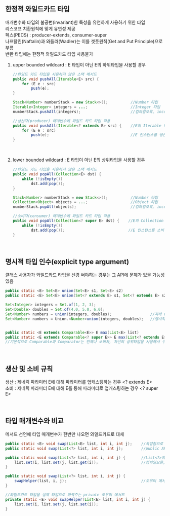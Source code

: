 ## 한정적 와일드카드 타입
매개변수화 타입의 불공변(invariant)한 특성을 유연하게 사용하기 위한 타입  
리스코프 치환원칙에 맞게 유연성 제공  
펙스(PECS) : producer-extends, consumer-super  
나프탈린(Naftalin)과 와들러(Wadler)는 이를 겟풋원칙(Get and Put Principle)으로 부름  
반환 타입에는 한정적 와일드카드 타입 사용불가  
  
1. upper bounded wildcard : E 타입이 아닌 E의 하위타입을 사용할 경우
      ````java
      //와일드 카드 타입을 사용하지 않은 스택 메서드
      public void pushAll(Iterable<E> src) {
          for (E e : src)
              push(e);
      }

      Stack<Number> numberStack = new Stack<>();          //Number 타입
      Iterable<Integer> integers = ...;                   //Integer 타입
      numberStack.pushAll(integers);                      //컴파일오류, incompatible types

      //생산자(producer) 매개변수에 와일드 카드 타입 적용
      public void pushAll(Iterable<? extends E> src) {    //E의 Iterable 타입이 아닌 E의 하위타입의 Iteralbe 타입
          for (E e : src)
              push(e);                                    //E 인스턴스를 생산
      }
      ````

<br>

2. lower bounded wildcard : E 타입이 아닌 E의 상위타입을 사용할 경우
      ````java
      //와일드 카드 타입을 사용하지 않은 스택 메서드
      public void popAll(Collection<E> dst) {
          while (!isEmpty())
              dst.add(pop());
      }

      Stack<Number> numberStack = new Stack<>();          //Number 타입
      Collection<Object> objects = ...;                   //Object 타입
      numberStack.popAll(objects);                        //컴파일오류, incompatible types

      //소비자(consumer) 매개변수에 와일드 카드 타입 적용
      public void popAll(Collection<? super E> dst) {    //E의 Collection 타입이 아닌 E의 상위타입의 Collection 타입
          while (!isEmpty())
              dst.add(pop());                            //E 인스턴스를 소비
      }
      ````

<br>

## 명시적 타입 인수(explicit type argument)
클래스 사용자가 와일드카드 타입을 신경 써야하는 경우는 그 API에 문제가 있을 가능성 있음  

````java
public static <E> Set<E> union(Set<E> s1, Set<E> s2)                        //와일드카드 타입 사용하지 않은 메서드
public static <E> Set<E> union(Set<? extends E> s1, Set<? extends E> s2)    //생산자 와일드카드 타입 메서드

Set<Integer> integers = Set.of(1, 2, 3);
Set<Double> doubles = Set.of(4.0, 5.0, 6.0);
Set<Number> numbers = union(integers, doubles);                 //자바 8 이전에는 컴파일오류, incompatible type
Set<Number> numbers = Union.<Number>union(integers, doubles);   //명시적 타입 인수사용으로 컴파일오류방지


public static <E extends Comparable<E>> E max(List<E> list)                     //와일드카드 타입 사용하지 않은 메서드
public static <E extends Comparable<? super E>> E max(List<? extends E> list)   //소비자 와일드카드 타입 메서드
//기본적으로 Comparable과 Comparator는 언제나 소비자, 자신의 상위타입을 사용해서 구현
````

<br>

## 생산 및 소비 규칙
생산 : 제네릭 파라미터 E에 대해 파라미터를 업캐스팅하는 경우 &lt;? extends E&gt;  
소비 : 제네릭 파라미터 E에 대해 E를 통해 파라미터로 업캐스팅하는 경우 &lt;? super E&gt;  

<br>

## 타입 매개변수와 비교
메서드 선언에 타입 매개변수가 한번만 나오면 와일드카드로 대체  

````java
public static <E> void swap(List<E> list, int i, int j);    //복잡함으로 인해 public API 부적합
public static void swap(List<?> list, int i, int j);        //public API 적합

public static void swap(List<?> list, int i, int j) {       //List<?>에는 null만 삽입가능
    list.set(i, list.set(j, list.get(i));                   //컴파일오류, incompatibal type
}

public static void swap(List<?> list, int i, int j) {
    swapHelper(list, i, j);                                 //도우미 메서드 호출로 컴파일오류 
}

//와일드카드 타입을 실제 타입으로 바꿔주는 private 도우미 메서드
private static <E> void swapHelper(List<E> list, int i, int j) {
    list.set(i, list.set(j, list.set(i));
}
````

<br>

